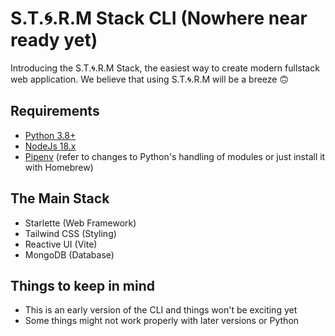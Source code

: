 # S.T.🌀.R.M Stack CLI (Nowhere near ready yet)

Introducing the S.T.🌀.R.M Stack, the easiest way to create modern fullstack web application.
We believe that using S.T.🌀.R.M will be a breeze 🙃

## Requirements

* [Python 3.8+](https://www.python.org/)
* [NodeJs 18.x](https://nodejs.org/en)
* [Pipenv](https://pipenv.pypa.io/en/latest/)  (refer to changes to Python's handling of modules or just install it with Homebrew)

## The Main Stack

- Starlette (Web Framework)
- Tailwind CSS (Styling)
- Reactive UI (Vite)
- MongoDB (Database)

## Things to keep in mind

- This is an early version of the CLI and things won't be exciting yet
- Some things might not work properly with later versions or Python
